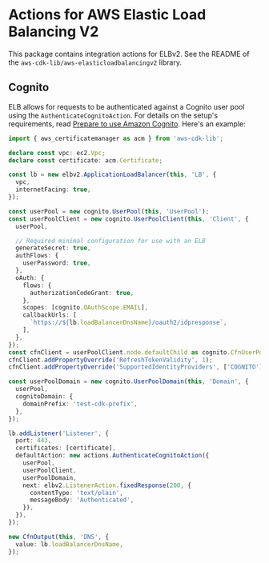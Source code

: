 # Actions for AWS Elastic Load Balancing V2


This package contains integration actions for ELBv2. See the README of the `aws-cdk-lib/aws-elasticloadbalancingv2` library.

## Cognito

ELB allows for requests to be authenticated against a Cognito user pool using
the `AuthenticateCognitoAction`. For details on the setup's requirements,
read [Prepare to use Amazon
Cognito](https://docs.aws.amazon.com/elasticloadbalancing/latest/application/listener-authenticate-users.html#cognito-requirements).
Here's an example:

```ts
import { aws_certificatemanager as acm } from 'aws-cdk-lib';

declare const vpc: ec2.Vpc;
declare const certificate: acm.Certificate;

const lb = new elbv2.ApplicationLoadBalancer(this, 'LB', {
  vpc,
  internetFacing: true,
});

const userPool = new cognito.UserPool(this, 'UserPool');
const userPoolClient = new cognito.UserPoolClient(this, 'Client', {
  userPool,

  // Required minimal configuration for use with an ELB
  generateSecret: true,
  authFlows: {
    userPassword: true,
  },
  oAuth: {
    flows: {
      authorizationCodeGrant: true,
    },
    scopes: [cognito.OAuthScope.EMAIL],
    callbackUrls: [
      `https://${lb.loadBalancerDnsName}/oauth2/idpresponse`,
    ],
  },
});
const cfnClient = userPoolClient.node.defaultChild as cognito.CfnUserPoolClient;
cfnClient.addPropertyOverride('RefreshTokenValidity', 1);
cfnClient.addPropertyOverride('SupportedIdentityProviders', ['COGNITO']);

const userPoolDomain = new cognito.UserPoolDomain(this, 'Domain', {
  userPool,
  cognitoDomain: {
    domainPrefix: 'test-cdk-prefix',
  },
});

lb.addListener('Listener', {
  port: 443,
  certificates: [certificate],
  defaultAction: new actions.AuthenticateCognitoAction({
    userPool,
    userPoolClient,
    userPoolDomain,
    next: elbv2.ListenerAction.fixedResponse(200, {
      contentType: 'text/plain',
      messageBody: 'Authenticated',
    }),
  }),
});

new CfnOutput(this, 'DNS', {
  value: lb.loadBalancerDnsName,
});

```
